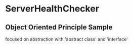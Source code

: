 # ServerHealthChecker

## Object Oriented Principle Sample
focused on abstraction with 'abstract class' and 'interface'
